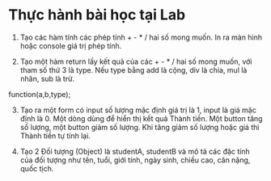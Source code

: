 # Thực hành bài học tại Lab

1. Tạo các hàm tính các phép tính + - * / hai số mong muốn. In ra màn hình hoặc console giá trị phép tính.


2. Tạo một hàm return lấy kết quả của các + - * / hai số mong muốn, với tham số thứ 3 là type. Nếu type bằng add là cộng, div là chia, mul là nhân, sub là trừ.

function(a,b,type);

3. Tạo ra một form có input số lượng mặc định giá trị là 1, input là giá mặc định là 0.
Một dòng dùng để hiển thị kết quả Thành tiền.
Một button tăng số lượng, 
một button giảm số lượng. 
Khi tăng giảm số lượng hoặc giá thì Thành tiền tự tính lại.



4. Tạo 2 Đối tượng (Object) là studentA, studentB và mô tả các đặc tính của đối tượng như tên, tuổi, giới tính, ngày sinh, chiều cao, cân nặng, quốc tịch.